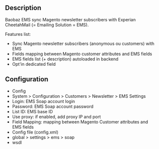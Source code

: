 Description
-----------

Baobaz EMS sync Magento newsletter subscribers with Experian CheetahMail (= Emailing Solution = EMS).

Features list:

* Sync Magento newsletter subscribers (anonymous ou customers) with EMS
* Fields mapping between Magento customer attributes and EMS fields
* EMS fields list (+ description) autoloaded in backend
* Opt'in dedicated field

Configuration
-------------

* Config
 * System > Configuration > Customers > Newsletter > EMS Settings
  * Login: EMS Soap account login
  * Password: EMS Soap account password
  * List ID: EMS base ID
  * Use proxy: if enabled, add proxy IP and port
  * Field Mapping: mapping between Magento Customer attributes and EMS fields
* Config file (config.xml)
 * global > settings > ems > soap
  * wsdl
